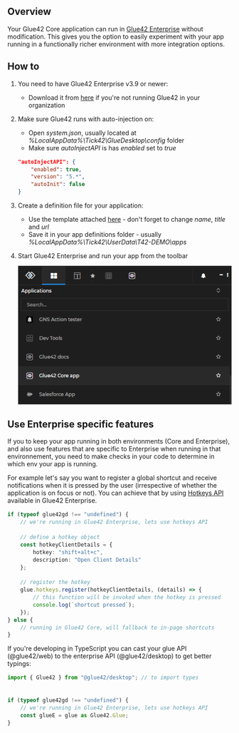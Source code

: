 ## Overview

Your Glue42 Core application can run in [Glue42 Enterprise](https://glue42.com/desktop-enterprise/) without modification. This gives you the option to easily experiment with your app running in a functionally richer environment with more integration options.

## How to 

1. You need to have Glue42 Enterprise v3.9 or newer:
    * Download it from [here](https://glue42.com/free-trial/) if you're not running Glue42 in your organization

1. Make sure Glue42 runs with auto-injection on:
    * Open *system.json*, usually located at *%LocalAppData%\Tick42\GlueDesktop\config* folder
    * Make sure *autoInjectAPI* is has *enabled* set to *true*
    ```json
    "autoInjectAPI": {
        "enabled": true,
        "version": "5.*",
        "autoInit": false
    }
    ```
3. Create a definition file for your application:
    * Use the template attached [here](./app-template.json) - don't forget to change *name*, *title* and *url* 
    * Save it in your app definitions folder - usually *%LocalAppData%\Tick42\UserData\T42-DEMO\apps*
 
3. Start Glue42 Enterprise and run your app from the toolbar
    
    ![](./glue-core-app.png)


## Use Enterprise specific features
If you to keep your app running in both environments (Core and Enterprise), and also use features that are specific to Enterprise when running in that environnement, you need to make checks in your code to determine in which env your app is running.

For example let's say you want to register a global shortcut and receive notifications when it is pressed by the user (irrespective of whether the application is on focus or not). You can achieve that by using [Hotkeys API](https://docs.glue42.com/glue42-concepts/glue42-platform-features/index.html#hotkeys) available in Glue42 Enterprise.

```typescript
if (typeof glue42gd !== "undefined") {
    // we're running in Glue42 Enterprise, lets use hotkeys API
   
    // define a hotkey object
    const hotkeyClientDetails = {
        hotkey: "shift+alt+c",
        description: "Open Client Details"
    };

    // register the hotkey
    glue.hotkeys.register(hotkeyClientDetails, (details) => {
        // this function will be invoked when the hotkey is pressed
        console.log(`shortcut pressed`);
    });
} else {
    // running in Glue42 Core, will fallback to in-page shortcuts
}
```

If you're developing in TypeScript you can cast your glue API (@glue42/web) to the enterprise API (@glue42/desktop) to get better typings:

```typescript
import { Glue42 } from "@glue42/desktop"; // to import types


if (typeof glue42gd !== "undefined") {
    // we're running in Glue42 Enterprise, lets use hotkeys API
    const glueE = glue as Glue42.Glue;
}
```